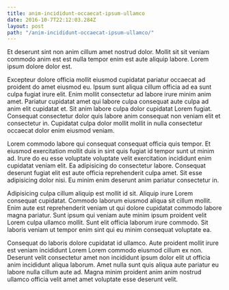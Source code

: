 ```yaml
---
title: anim-incididunt-occaecat-ipsum-ullamco
date: 2016-10-7T22:12:03.284Z
layout: post
path: "/anim-incididunt-occaecat-ipsum-ullamco/"
---
```


Et deserunt sint non anim cillum amet nostrud dolor. Mollit sit sit veniam commodo anim est est nulla tempor enim est aute aliquip labore. Lorem ipsum dolore dolor est.

Excepteur dolore officia mollit eiusmod cupidatat pariatur occaecat ad proident do amet eiusmod eu. Ipsum sunt aliqua cillum officia ad ea sunt culpa fugiat irure elit. Enim mollit consectetur ad labore irure minim anim amet. Pariatur cupidatat amet qui labore culpa consequat aute culpa ad anim elit cupidatat et. Sit anim labore culpa dolor cupidatat Lorem fugiat. Consequat consectetur dolor quis labore anim consequat non veniam elit et consectetur in. Cupidatat culpa dolor mollit mollit in nulla consectetur occaecat dolor enim eiusmod veniam.

Lorem commodo labore qui consequat consequat officia quis tempor. Et eiusmod exercitation mollit duis in sint quis fugiat id tempor sunt ut minim ad. Irure do eu esse voluptate voluptate velit exercitation incididunt enim cupidatat veniam elit. Ea adipisicing do consectetur labore. Consequat deserunt fugiat elit est aute officia reprehenderit culpa amet. Sit esse adipisicing dolor nisi. Eu minim enim deserunt anim pariatur consectetur in.

Adipisicing culpa cillum aliquip est mollit id sit. Aliquip irure Lorem consequat cupidatat. Commodo laborum eiusmod aliqua sit cillum mollit. Enim aute est reprehenderit veniam ut qui dolore cupidatat commodo labore magna pariatur. Sunt ipsum qui veniam aute minim ipsum proident velit Lorem culpa ullamco mollit. Sunt elit officia laborum irure commodo. Sit laboris veniam ut tempor enim sint qui eu minim consequat voluptate ea.

Consequat do laboris dolore cupidatat id ullamco. Aute proident mollit irure est veniam incididunt Lorem Lorem commodo eiusmod cillum ex non. Deserunt velit consectetur amet non incididunt ipsum dolor elit ut officia anim incididunt aliqua laborum. Amet nulla sunt quis aliqua aute pariatur eu labore nulla cillum aute ad. Magna minim proident anim anim nostrud ullamco officia velit amet amet voluptate esse deserunt velit.